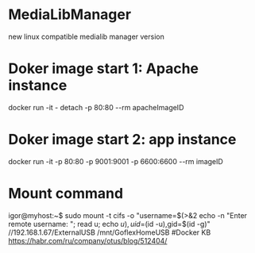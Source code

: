 # MediaLibManager
new linux compatible medialib manager version

# Doker image start 1: Apache instance
docker run -it - detach -p 80:80 --rm apacheImageID
# Doker image start 2: app instance
docker run -it -p 80:80 -p 9001:9001 -p 6600:6600 --rm imageID

# Mount command
igor@myhost:~$ sudo mount -t cifs -o "username=$(>&2 echo -n "Enter remote username: "; read u; echo $u),uid=$(id -u),gid=$(id -g)" //192.168.1.67/ExternalUSB /mnt/GoflexHomeUSB
#Docker KB
https://habr.com/ru/company/otus/blog/512404/
